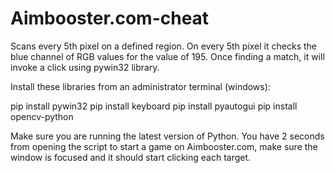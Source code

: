 # Aimbooster.com-cheat

Scans every 5th pixel on a defined region. On every 5th pixel it checks the blue channel of RGB values for the value of 195.
Once finding a match, it will invoke a click using pywin32 library.

Install these libraries from an administrator terminal (windows):

pip install pywin32
pip install keyboard
pip install pyautogui
pip install opencv-python

Make sure you are running the latest version of Python.
You have 2 seconds from opening the script to start a game on Aimbooster.com, make sure the window is focused and it should start clicking each target.
